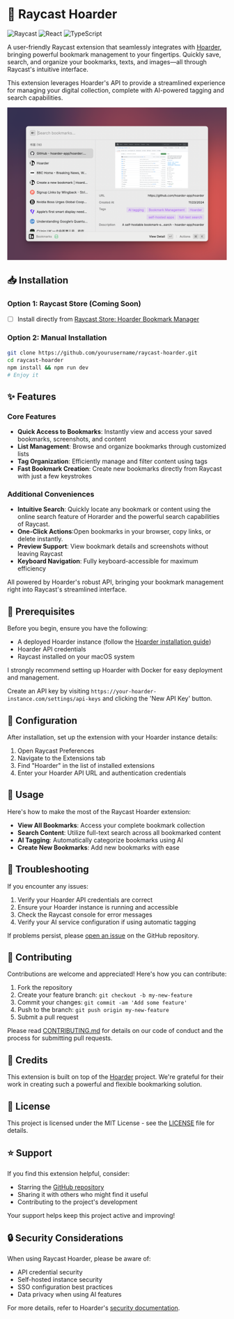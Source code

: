 # 🚀 Raycast Hoarder

![Raycast](https://shields.io/badge/Raycast-black?logo=raycast&style=style=fla)
![React](https://shields.io/badge/react-black?logo=react&style=style=fla)
![TypeScript](https://shields.io/badge/typescript-black?logo=typescript&style=style=fla)

A user-friendly Raycast extension that seamlessly integrates with [Hoarder](https://github.com/hoarder-app/hoarder), bringing powerful bookmark management to your fingertips. Quickly save, search, and organize your bookmarks, texts, and images—all through Raycast's intuitive interface.

This extension leverages Hoarder's API to provide a streamlined experience for managing your digital collection, complete with AI-powered tagging and search capabilities.

![Raycast Hoarder Intro](./docs/images/raycast-hoarder-intro.png)

## 📥 Installation

### Option 1: Raycast Store (Coming Soon)

- [ ] Install directly from [Raycast Store: Hoarder Bookmark Manager](https://zuoluo.tv/raycast-hoarder)

### Option 2: Manual Installation

```bash
git clone https://github.com/yourusername/raycast-hoarder.git
cd raycast-hoarder
npm install && npm run dev
# Enjoy it
```

## ✨ Features

### Core Features

- **Quick Access to Bookmarks**: Instantly view and access your saved bookmarks, screenshots, and content
- **List Management**: Browse and organize bookmarks through customized lists
- **Tag Organization**: Efficiently manage and filter content using tags
- **Fast Bookmark Creation**: Create new bookmarks directly from Raycast with just a few keystrokes

### Additional Conveniences

- **Intuitive Search**: Quickly locate any bookmark or content using the online search feature of Horarder and the powerful search capabilities of Raycast.
- **One-Click Actions**:Open bookmarks in your browser, copy links, or delete instantly.
- **Preview Support**: View bookmark details and screenshots without leaving Raycast
- **Keyboard Navigation**: Fully keyboard-accessible for maximum efficiency

All powered by Hoarder's robust API, bringing your bookmark management right into Raycast's streamlined interface.

## 📑 Prerequisites

Before you begin, ensure you have the following:

- A deployed Hoarder instance (follow the [Hoarder installation guide](https://github.com/hoarder-app/hoarder?tab=readme-ov-file#installation))
- Hoarder API credentials
- Raycast installed on your macOS system

I strongly recommend setting up Hoarder with Docker for easy deployment and management.

Create an API key by visiting `https://your-hoarder-instance.com/settings/api-keys` and clicking the 'New API Key' button.

## 🚦 Configuration

After installation, set up the extension with your Hoarder instance details:

1. Open Raycast Preferences
2. Navigate to the Extensions tab
3. Find "Hoarder" in the list of installed extensions
4. Enter your Hoarder API URL and authentication credentials

## 🎯 Usage

Here's how to make the most of the Raycast Hoarder extension:

- **View All Bookmarks**: Access your complete bookmark collection
- **Search Content**: Utilize full-text search across all bookmarked content
- **AI Tagging**: Automatically categorize bookmarks using AI
- **Create New Bookmarks**: Add new bookmarks with ease

## 🔧 Troubleshooting

If you encounter any issues:

1. Verify your Hoarder API credentials are correct
2. Ensure your Hoarder instance is running and accessible
3. Check the Raycast console for error messages
4. Verify your AI service configuration if using automatic tagging

If problems persist, please [open an issue](https://github.com/foru17/raycast-hoarder/issues) on the GitHub repository.

## 👥 Contributing

Contributions are welcome and appreciated! Here's how you can contribute:

1. Fork the repository
2. Create your feature branch: `git checkout -b my-new-feature`
3. Commit your changes: `git commit -am 'Add some feature'`
4. Push to the branch: `git push origin my-new-feature`
5. Submit a pull request

Please read [CONTRIBUTING.md](CONTRIBUTING.md) for details on our code of conduct and the process for submitting pull requests.

## 🙏 Credits

This extension is built on top of the [Hoarder](https://github.com/hoarder-app/hoarder) project. We're grateful for their work in creating such a powerful and flexible bookmarking solution.

## 📄 License

This project is licensed under the MIT License - see the [LICENSE](LICENSE) file for details.

## ⭐ Support

If you find this extension helpful, consider:

- Starring the [GitHub repository](https://github.com/foru17/raycast-hoarder)
- Sharing it with others who might find it useful
- Contributing to the project's development

Your support helps keep this project active and improving!

## 🔒 Security Considerations

When using Raycast Hoarder, please be aware of:

- API credential security
- Self-hosted instance security
- SSO configuration best practices
- Data privacy when using AI features

For more details, refer to Hoarder's [security documentation](https://github.com/hoarder-app/hoarder#security-considerations).
